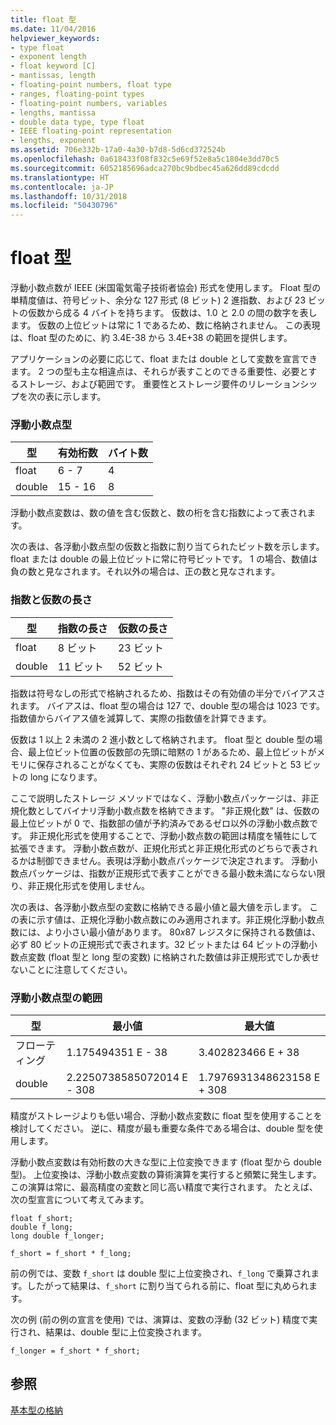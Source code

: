 ```yaml
---
title: float 型
ms.date: 11/04/2016
helpviewer_keywords:
- type float
- exponent length
- float keyword [C]
- mantissas, length
- floating-point numbers, float type
- ranges, floating-point types
- floating-point numbers, variables
- lengths, mantissa
- double data type, type float
- IEEE floating-point representation
- lengths, exponent
ms.assetid: 706e332b-17a0-4a30-b7d8-5d6cd372524b
ms.openlocfilehash: 0a618433f08f832c5e69f52e8a5c1804e3dd70c5
ms.sourcegitcommit: 6052185696adca270bc9bdbec45a626dd89cdcdd
ms.translationtype: HT
ms.contentlocale: ja-JP
ms.lasthandoff: 10/31/2018
ms.locfileid: "50430796"
---
```

# <a name="type-float"></a>float 型

浮動小数点数が IEEE (米国電気電子技術者協会) 形式を使用します。 Float 型の単精度値は、符号ビット、余分な 127 形式 (8 ビット) 2 進指数、および 23 ビットの仮数から成る 4 バイトを持ちます。 仮数は、1.0 と 2.0 の間の数字を表します。 仮数の上位ビットは常に 1 であるため、数に格納されません。 この表現は、float 型のために、約 3.4E-38 から 3.4E+38 の範囲を提供します。

アプリケーションの必要に応じて、float または double として変数を宣言できます。 2 つの型も主な相違点は、それらが表すことのできる重要性、必要とするストレージ、および範囲です。 重要性とストレージ要件のリレーションシップを次の表に示します。

### <a name="floating-point-types"></a>浮動小数点型

|型|有効桁数|バイト数|
|----------|------------------------|---------------------|
|float|6 - 7|4|
|double|15 - 16|8|

浮動小数点変数は、数の値を含む仮数と、数の桁を含む指数によって表されます。

次の表は、各浮動小数点型の仮数と指数に割り当てられたビット数を示します。 float または double の最上位ビットに常に符号ビットです。 1 の場合、数値は負の数と見なされます。それ以外の場合は、正の数と見なされます。

### <a name="lengths-of-exponents-and-mantissas"></a>指数と仮数の長さ

|型|指数の長さ|仮数の長さ|
|----------|---------------------|---------------------|
|float|8 ビット|23 ビット|
|double|11 ビット|52 ビット|

指数は符号なしの形式で格納されるため、指数はその有効値の半分でバイアスされます。 バイアスは、float 型の場合は 127 で、double 型の場合は 1023 です。 指数値からバイアス値を減算して、実際の指数値を計算できます。

仮数は 1 以上 2 未満の 2 進小数として格納されます。 float 型と double 型の場合、最上位ビット位置の仮数部の先頭に暗黙の 1 があるため、最上位ビットがメモリに保存されることがなくても、実際の仮数はそれぞれ 24 ビットと 53 ビットの long になります。

ここで説明したストレージ メソッドではなく、浮動小数点パッケージは、非正規化数としてバイナリ浮動小数点数を格納できます。 "非正規化数" は、仮数の最上位ビットが 0 で、指数部の値が予約済みであるゼロ以外の浮動小数点数です。 非正規化形式を使用することで、浮動小数点数の範囲は精度を犠牲にして拡張できます。 浮動小数点数が、正規化形式と非正規化形式のどちらで表されるかは制御できません。表現は浮動小数点パッケージで決定されます。 浮動小数点パッケージは、指数が正規形式で表すことができる最小数未満にならない限り、非正規化形式を使用しません。

次の表は、各浮動小数点型の変数に格納できる最小値と最大値を示します。 この表に示す値は、正規化浮動小数点数にのみ適用されます。非正規化浮動小数点数には、より小さい最小値があります。 80*x*87 レジスタに保持される数値は、必ず 80 ビットの正規形式で表されます。32 ビットまたは 64 ビットの浮動小数点変数 (float 型と long 型の変数) に格納された数値は非正規形式でしか表せないことに注意してください。

### <a name="range-of-floating-point-types"></a>浮動小数点型の範囲

|型|最小値|最大値|
|----------|-------------------|-------------------|
|フローティング|1.175494351 E - 38|3.402823466 E + 38|
|double|2.2250738585072014 E - 308|1.7976931348623158 E + 308|

精度がストレージよりも低い場合、浮動小数点変数に float 型を使用することを検討してください。 逆に、精度が最も重要な条件である場合は、double 型を使用します。

浮動小数点変数は有効桁数の大きな型に上位変換できます (float 型から double 型)。 上位変換は、浮動小数点変数の算術演算を実行すると頻繁に発生します。 この演算は常に、最高精度の変数と同じ高い精度で実行されます。 たとえば、次の型宣言について考えてみます。

```
float f_short;
double f_long;
long double f_longer;

f_short = f_short * f_long;
```

前の例では、変数 `f_short` は double 型に上位変換され、`f_long` で乗算されます。したがって結果は、`f_short` に割り当てられる前に、float 型に丸められます。

次の例 (前の例の宣言を使用) では、演算は、変数の浮動 (32 ビット) 精度で実行され、結果は、double 型に上位変換されます。

```
f_longer = f_short * f_short;
```

## <a name="see-also"></a>参照

[基本型の格納](../c-language/storage-of-basic-types.md)